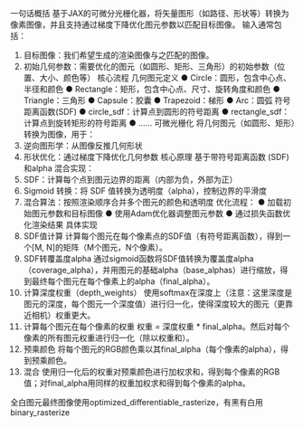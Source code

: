 一句话概括
基于JAX的可微分光栅化器，将矢量图形（如路径、形状等）转换为像素图像，并且支持通过梯度下降优化图元参数以匹配目标图像。
输入通常包括：
1. 目标图像：我们希望生成的渲染图像与之匹配的图像。
2. 初始几何参数：需要优化的图元（如圆形、矩形、三角形）的初始参数（位置、大小、颜色等）
核心流程
几何图元定义
● Circle：圆形，包含中心点、半径和颜色
● Rectangle：矩形，包含中心点、尺寸、旋转角度和颜色
● Triangle：三角形
● Capsule：胶囊
● Trapezoid：梯形
● Arc：圆弧
符号距离函数(SDF)
● circle_sdf：计算点到圆形的符号距离
● rectangle_sdf：计算点到旋转矩形的符号距离
● ......
可微光栅化
将几何图元（如圆形、矩形）转换为图像，用于：
1. 逆向图形学：从图像反推几何形状
2. 形状优化：通过梯度下降优化几何参数
核心原理
基于带符号距离函数 (SDF)和alpha 混合实现：
1. SDF：计算每个点到图元边界的距离（内部为负，外部为正）
2. Sigmoid 转换：将 SDF 值转换为透明度（alpha），控制边界的平滑度
3. 混合算法：按照渲染顺序合并多个图元的颜色和透明度
优化流程：
● 加载初始图元参数和目标图像
● 使用Adam优化器调整图元参数
● 通过损失函数优化渲染结果
具体实现
1. SDF值计算
计算每个图元在每个像素点的SDF值（有符号距离函数），得到一个[M, N]的矩阵（M个图元，N个像素）。
 2. SDF转覆盖度alpha
通过sigmoid函数将SDF值转换为覆盖度alpha（coverage_alpha），并用图元的基础alpha（base_alphas）进行缩放，得到最终每个图元在每个像素上的alpha（final_alpha）。
 3. 计算深度权重（depth_weights）
使用softmax在深度上（注意：这里深度是图元的深度，每个图元一个深度值）进行归一化，使得深度较大的图元（更靠近相机）权重更大。
 4. 计算每个图元在每个像素的权重
权重 = 深度权重 * final_alpha。然后对每个像素的所有图元权重进行归一化（除以权重和）。
 5. 预乘颜色
将每个图元的RGB颜色乘以其final_alpha（每个像素的alpha），得到预乘颜色。
 6. 混合
使用归一化后的权重对预乘颜色进行加权求和，得到每个像素的RGB值；对final_alpha用同样的权重加权求和得到每个像素的alpha。


全白图元最终图像使用optimized_differentiable_rasterize，有黑有白用binary_rasterize
